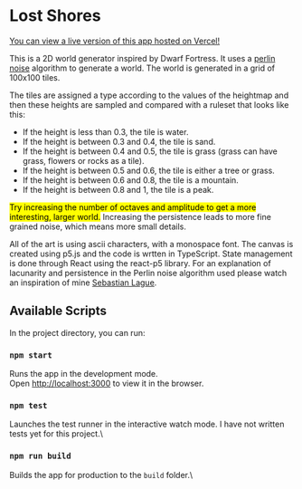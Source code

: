 # Lost Shores

[You can view a live version of this app hosted on Vercel!](https://lost-shores.vercel.app/)

This is a 2D world generator inspired by Dwarf Fortress. It uses a [perlin noise](https://en.wikipedia.org/wiki/Perlin_noise) algorithm to generate a world. The world is generated in a grid of 100x100 tiles.

The tiles are assigned a type according to the values of the heightmap and then these heights are sampled and compared with a ruleset that looks like this:

* If the height is less than 0.3, the tile is water.
* If the height is between 0.3 and 0.4, the tile is sand.
* If the height is between 0.4 and 0.5, the tile is grass (grass can have grass, flowers or rocks as a tile).
* If the height is between 0.5 and 0.6, the tile is either a tree or grass.
* If the height is between 0.6 and 0.8, the tile is a mountain.
* If the height is between 0.8 and 1, the tile is a peak.

<mark>Try increasing the number of octaves and amplitude to get a more interesting, larger world.</mark> Increasing the persistence leads to more fine grained noise, which means more small details.

All of the art is using ascii characters, with a monospace font. The canvas is created using p5.js and the code is wrtten in TypeScript. State management is done through React using the react-p5 library. For an explanation of lacunarity and persistence in the Perlin noise algorithm used please watch an inspiration of mine [Sebastian Lague](https://youtu.be/wbpMiKiSKm8).

## Available Scripts

In the project directory, you can run:

### `npm start`

Runs the app in the development mode.\
Open [http://localhost:3000](http://localhost:3000) to view it in the browser.

### `npm test`

Launches the test runner in the interactive watch mode. I have not written tests yet for this project.\

### `npm run build`

Builds the app for production to the `build` folder.\
